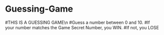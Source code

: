 # Guessing-Game
#THIS IS A GUESSING GAME\n
#Guess a number between 0 and 10.
#If your number matches the Game Secret Number, you WIN.
#If not, you LOSE
